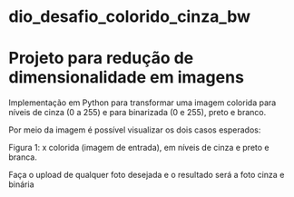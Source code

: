 # dio_desafio_colorido_cinza_bw
# Projeto para redução de dimensionalidade em imagens

Implementação em Python para transformar uma imagem colorida para níveis de cinza (0 a 255) e para binarizada (0 e 255), preto e branco.

Por meio da imagem é possível visualizar os dois casos esperados:

Figura 1: x colorida (imagem de entrada), em níveis de cinza e preto e branca.

Faça o upload de qualquer foto desejada e o resultado será a foto  cinza e binária
